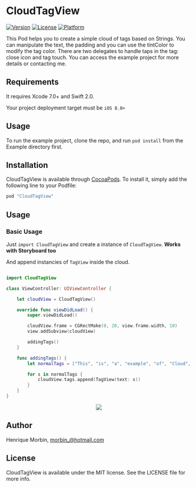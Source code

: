 # CloudTagView

[![Version](https://img.shields.io/cocoapods/v/CloudTagView.svg?style=flat)](http://cocoapods.org/pods/CloudTagView)
[![License](https://img.shields.io/cocoapods/l/CloudTagView.svg?style=flat)](http://cocoapods.org/pods/CloudTagView)
[![Platform](https://img.shields.io/cocoapods/p/CloudTagView.svg?style=flat)](http://cocoapods.org/pods/CloudTagView)

This Pod helps you to create a simple cloud of tags based on Strings. You can manipulate the text, the padding and you can use the tintColor to modify the tag color. There are two delegates to handle taps in the tag: close icon and tag touch. You can access the example project for more details or contacting me.

## Requirements

It requires Xcode 7.0+ and Swift 2.0.

Your project deployment target must be `iOS 8.0+`

## Usage

To run the example project, clone the repo, and run `pod install` from the Example directory first.

## Installation

CloudTagView is available through [CocoaPods](http://cocoapods.org). To install
it, simply add the following line to your Podfile:

```ruby
pod "CloudTagView"
```

## Usage

### Basic Usage
Just `import CloudTagView` and create a instance of `CloudTagView`. **Works with Storyboard too**

And append instancies of `TagView` inside the cloud.
```swift

import CloudTagView

class ViewController: UIViewController {

    let cloudView = CloudTagView()

    override func viewDidLoad() {
        super.viewDidLoad()

        cloudView.frame = CGRectMake(0, 20, view.frame.width, 10)
        view.addSubview(cloudView)

        addingTags()
    }

    func addingTags() {
        let normalTags = ["This", "is", "a", "example", "of", "Cloud", "Tag", "View"]

        for s in normalTags {
            cloudView.tags.append(TagView(text: s))
        }
    }
}
```

<p align="center"><img src ="https://github.com/Morbix/CloudTagView/raw/master/Screenshot3.png" /></p>

## Author

Henrique Morbin, morbin_@hotmail.com

## License

CloudTagView is available under the MIT license. See the LICENSE file for more info.
